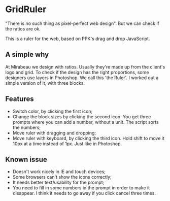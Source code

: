 GridRuler
=========

"There is no such thing as pixel-perfect web design". But we can check if the ratios are ok.

This is a ruler for the web, based on PPK's drag and drop JavaScript.

## A simple why
At Mirabeau we design with ratios. Usually they're made up from the client's logo and grid. To check if the design has the right proportions, some designers use layers in Photoshop. We call this 'the Ruler'. I worked out a simple version of it, with three blocks.

## Features
- Switch color, by clicking the first icon;
- Change the block sizes by clicking the second icon. You get three prompts where you can add a number, without a unit. The script sorts the numbers;
- Move ruler with dragging and dropping;
- Move ruler with keyboard, by clicking the third icon. Hold shift to move it 10px at a time instead of 1px. Just like in Photoshop.

## Known issue
- Doesn't work nicely in IE and touch devices;
- Some browsers can't show the icons correctly;
- It needs better text/usability for the prompt;
- You need to fill in some numbers in the prompt in order to make it disappear. I think it needs to go away if you click cancel three times.